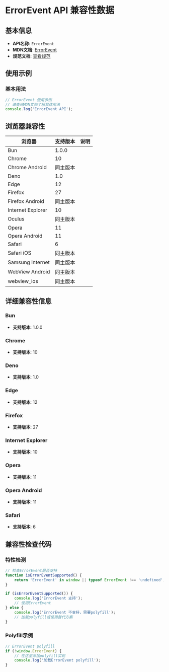 # ErrorEvent API 兼容性数据

## 基本信息

- **API名称**: `ErrorEvent`
- **MDN文档**: [ErrorEvent](https://developer.mozilla.org/docs/Web/API/ErrorEvent)
- **规范文档**: [查看规范](https://html.spec.whatwg.org/multipage/webappapis.html#errorevent)

## 使用示例

### 基本用法

```javascript
// ErrorEvent 使用示例
// 请查阅MDN文档了解具体用法
console.log('ErrorEvent API');
```

## 浏览器兼容性

| 浏览器 | 支持版本 | 说明 |
|--------|----------|------|
| Bun | 1.0.0 |  |
| Chrome | 10 |  |
| Chrome Android | 同主版本 |  |
| Deno | 1.0 |  |
| Edge | 12 |  |
| Firefox | 27 |  |
| Firefox Android | 同主版本 |  |
| Internet Explorer | 10 |  |
| Oculus | 同主版本 |  |
| Opera | 11 |  |
| Opera Android | 11 |  |
| Safari | 6 |  |
| Safari iOS | 同主版本 |  |
| Samsung Internet | 同主版本 |  |
| WebView Android | 同主版本 |  |
| webview_ios | 同主版本 |  |

## 详细兼容性信息

### Bun

- **支持版本**: 1.0.0

### Chrome

- **支持版本**: 10

### Deno

- **支持版本**: 1.0

### Edge

- **支持版本**: 12

### Firefox

- **支持版本**: 27

### Internet Explorer

- **支持版本**: 10

### Opera

- **支持版本**: 11

### Opera Android

- **支持版本**: 11

### Safari

- **支持版本**: 6

## 兼容性检查代码

### 特性检测

```javascript
// 检查ErrorEvent是否支持
function isErrorEventSupported() {
    return 'ErrorEvent' in window || typeof ErrorEvent !== 'undefined';
}

if (isErrorEventSupported()) {
    console.log('ErrorEvent 支持');
    // 使用ErrorEvent
} else {
    console.log('ErrorEvent 不支持，需要polyfill');
    // 加载polyfill或使用替代方案
}
```

### Polyfill示例

```javascript
// ErrorEvent polyfill
if (!window.ErrorEvent) {
    // 在这里添加polyfill实现
    console.log('加载ErrorEvent polyfill');
}
```

